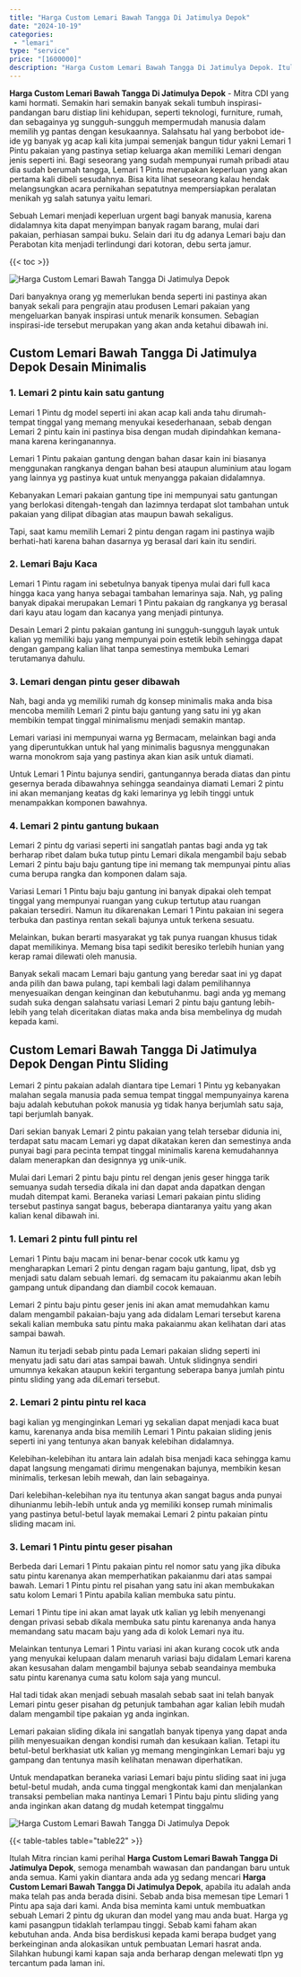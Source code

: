 ```yaml
---
title: "Harga Custom Lemari Bawah Tangga Di Jatimulya Depok"
date: "2024-10-19"
categories:
 - "lemari"
type: "service"
price: "[1600000]"
description: "Harga Custom Lemari Bawah Tangga Di Jatimulya Depok. Itulah Mitra rincian kami perihal **Harga Custom Lemari Bawah Tangga Di Jatimulya Depok**, semoga menamb..."
---
```


**Harga Custom Lemari Bawah Tangga Di Jatimulya Depok** - Mitra CDI yang kami hormati. Semakin hari semakin banyak sekali tumbuh inspirasi-pandangan baru distiap lini kehidupan, seperti teknologi, furniture, rumah, dan sebagainya yg sungguh-sungguh mempermudah manusia dalam memilih yg pantas dengan kesukaannya. Salahsatu hal yang berbobot ide-ide yg banyak yg acap kali kita jumpai semenjak bangun tidur yakni Lemari 1 Pintu pakaian yang pastinya setiap keluarga akan memiliki Lemari dengan jenis seperti ini. Bagi seseorang yang sudah mempunyai rumah pribadi atau dia sudah berumah tangga, Lemari 1 Pintu merupakan keperluan yang akan pertama kali dibeli sesudahnya. Bisa kita lihat seseorang kalau hendak melangsungkan acara pernikahan sepatutnya mempersiapkan peralatan menikah yg salah satunya yaitu lemari.

Sebuah Lemari menjadi keperluan urgent bagi banyak manusia, karena didalamnya kita dapat menyimpan banyak ragam barang, mulai dari pakaian, perhiasan sampai buku. Selain dari itu dg adanya Lemari baju dan Perabotan kita menjadi terlindungi dari kotoran, debu serta jamur.

{{< toc >}}

![Harga Custom Lemari Bawah Tangga Di Jatimulya Depok](/images/mebel/dipan-anak-007.jpg)

Dari banyaknya orang yg memerlukan benda seperti ini pastinya akan banyak sekali para pengrajin atau produsen Lemari pakaian yang mengeluarkan banyak inspirasi untuk menarik konsumen. Sebagian inspirasi-ide tersebut merupakan yang akan anda ketahui dibawah ini.

## Custom Lemari Bawah Tangga Di Jatimulya Depok Desain Minimalis

### 1\. Lemari 2 pintu kain satu gantung

Lemari 1 Pintu dg model seperti ini akan acap kali anda tahu dirumah-tempat tinggal yang memang menyukai kesederhanaan, sebab dengan Lemari 2 pintu kain ini pastinya bisa dengan mudah dipindahkan kemana-mana karena keringanannya.

Lemari 1 Pintu pakaian gantung dengan bahan dasar kain ini biasanya menggunakan rangkanya dengan bahan besi ataupun aluminium atau logam yang lainnya yg pastinya kuat untuk menyangga pakaian didalamnya.

Kebanyakan Lemari pakaian gantung tipe ini mempunyai satu gantungan yang berlokasi ditengah-tengah dan lazimnya terdapat slot tambahan untuk pakaian yang dilipat dibagian atas maupun bawah sekaligus.

Tapi, saat kamu memilih Lemari 2 pintu dengan ragam ini pastinya wajib berhati-hati karena bahan dasarnya yg berasal dari kain itu sendiri.

### 2\. Lemari Baju Kaca

Lemari 1 Pintu ragam ini sebetulnya banyak tipenya mulai dari full kaca hingga kaca yang hanya sebagai tambahan lemarinya saja. Nah, yg paling banyak dipakai merupakan Lemari 1 Pintu pakaian dg rangkanya yg berasal dari kayu atau logam dan kacanya yang menjadi pintunya.

Desain Lemari 2 pintu pakaian gantung ini sungguh-sungguh layak untuk kalian yg memiliki baju yang mempunyai poin estetik lebih sehingga dapat dengan gampang kalian lihat tanpa semestinya membuka Lemari terutamanya dahulu.

### 3\. Lemari dengan pintu geser dibawah

Nah, bagi anda yg memiliki rumah dg konsep minimalis maka anda bisa mencoba memilih Lemari 2 pintu baju gantung yang satu ini yg akan membikin tempat tinggal minimalismu menjadi semakin mantap.

Lemari variasi ini mempunyai warna yg Bermacam, melainkan bagi anda yang diperuntukkan untuk hal yang minimalis bagusnya menggunakan warna monokrom saja yang pastinya akan kian asik untuk diamati.

Untuk Lemari 1 Pintu bajunya sendiri, gantungannya berada diatas dan pintu gesernya berada dibawahnya sehingga seandainya diamati Lemari 2 pintu ini akan memanjang keatas dg kaki lemarinya yg lebih tinggi untuk menampakkan komponen bawahnya.

### 4\. Lemari 2 pintu gantung bukaan

Lemari 2 pintu dg variasi seperti ini sangatlah pantas bagi anda yg tak berharap ribet dalam buka tutup pintu Lemari dikala mengambil baju sebab Lemari 2 pintu baju baju gantung tipe ini memang tak mempunyai pintu alias cuma berupa rangka dan komponen dalam saja.

Variasi Lemari 1 Pintu baju baju gantung ini banyak dipakai oleh tempat tinggal yang mempunyai ruangan yang cukup tertutup atau ruangan pakaian tersediri. Namun itu dikarenakan Lemari 1 Pintu pakaian ini segera terbuka dan pastinya rentan sekali bajunya untuk terkena sesuatu.

Melainkan, bukan berarti masyarakat yg tak punya ruangan khusus tidak dapat memilikinya. Memang bisa tapi sedikit beresiko terlebih hunian yang kerap ramai dilewati oleh manusia.

Banyak sekali macam Lemari baju gantung yang beredar saat ini yg dapat anda pilih dan bawa pulang, tapi kembali lagi dalam pemilihannya menyesuaikan dengan keinginan dan kebutuhanmu. bagi anda yg memang sudah suka dengan salahsatu variasi Lemari 2 pintu baju gantung lebih-lebih yang telah diceritakan diatas maka anda bisa membelinya dg mudah kepada kami.

## Custom Lemari Bawah Tangga Di Jatimulya Depok Dengan Pintu Sliding

Lemari 2 pintu pakaian adalah diantara tipe Lemari 1 Pintu yg kebanyakan malahan segala manusia pada semua tempat tinggal mempunyainya karena baju adalah kebutuhan pokok manusia yg tidak hanya berjumlah satu saja, tapi berjumlah banyak.

Dari sekian banyak Lemari 2 pintu pakaian yang telah tersebar didunia ini, terdapat satu macam Lemari yg dapat dikatakan keren dan semestinya anda punyai bagi para pecinta tempat tinggal minimalis karena kemudahannya dalam menerapkan dan designnya yg unik-unik.

Mulai dari Lemari 2 pintu baju pintu rel dengan jenis geser hingga tarik semuanya sudah tersedia dikala ini dan dapat anda dapatkan dengan mudah ditempat kami. Beraneka variasi Lemari pakaian pintu sliding tersebut pastinya sangat bagus, beberapa diantaranya yaitu yang akan kalian kenal dibawah ini.

### 1\. Lemari 2 pintu full pintu rel

Lemari 1 Pintu baju macam ini benar-benar cocok utk kamu yg mengharapkan Lemari 2 pintu dengan ragam baju gantung, lipat, dsb yg menjadi satu dalam sebuah lemari. dg semacam itu pakaianmu akan lebih gampang untuk dipandang dan diambil cocok kemauan.

Lemari 2 pintu baju pintu geser jenis ini akan amat memudahkan kamu dalam mengambil pakaian-baju yang ada didalam Lemari tersebut karena sekali kalian membuka satu pintu maka pakaianmu akan kelihatan dari atas sampai bawah.

Namun itu terjadi sebab pintu pada Lemari pakaian slidng seperti ini menyatu jadi satu dari atas sampai bawah. Untuk slidingnya sendiri umumnya kekakan ataupun kekiri tergantung seberapa banya jumlah pintu pintu sliding yang ada diLemari tersebut.

### 2\. Lemari 2 pintu pintu rel kaca

bagi kalian yg menginginkan Lemari yg sekalian dapat menjadi kaca buat kamu, karenanya anda bisa memilih Lemari 1 Pintu pakaian sliding jenis seperti ini yang tentunya akan banyak kelebihan didalamnya.

Kelebihan-kelebihan itu antara lain adalah bisa menjadi kaca sehingga kamu dapat langsung mengamati dirimu mengenakan bajunya, membikin kesan minimalis, terkesan lebih mewah, dan lain sebagainya.

Dari kelebihan-kelebihan nya itu tentunya akan sangat bagus anda punyai dihunianmu lebih-lebih untuk anda yg memiliki konsep rumah minimalis yang pastinya betul-betul layak memakai Lemari 2 pintu pakaian pintu sliding macam ini.

### 3\. Lemari 1 Pintu pintu geser pisahan

Berbeda dari Lemari 1 Pintu pakaian pintu rel nomor satu yang jika dibuka satu pintu karenanya akan memperhatikan pakaianmu dari atas sampai bawah. Lemari 1 Pintu pintu rel pisahan yang satu ini akan membukakan satu kolom Lemari 1 Pintu apabila kalian membuka satu pintu.

Lemari 1 Pintu tipe ini akan amat layak utk kalian yg lebih menyenangi dengan privasi sebab dikala membuka satu pintu karenanya anda hanya memandang satu macam baju yang ada di kolok Lemari nya itu.

Melainkan tentunya Lemari 1 Pintu variasi ini akan kurang cocok utk anda yang menyukai kelupaan dalam menaruh variasi baju didalam Lemari karena akan kesusahan dalam mengambil bajunya sebab seandainya membuka satu pintu karenanya cuma satu kolom saja yang muncul.

Hal tadi tidak akan menjadi sebuah masalah sebab saat ini telah banyak Lemari pintu geser pisahan dg petunjuk tambahan agar kalian lebih mudah dalam mengambil tipe pakaian yg anda inginkan.

Lemari pakaian sliding dikala ini sangatlah banyak tipenya yang dapat anda pilih menyesuaikan dengan kondisi rumah dan kesukaan kalian. Tetapi itu betul-betul berkhasiat utk kalian yg memang menginginkan Lemari baju yg gampang dan tentunya masih kelihatan menawan diperhatikan.

Untuk mendapatkan beraneka variasi Lemari baju pintu sliding saat ini juga betul-betul mudah, anda cuma tinggal mengkontak kami dan menjalankan transaksi pembelian maka nantinya Lemari 1 Pintu baju pintu sliding yang anda inginkan akan datang dg mudah ketempat tinggalmu

![Harga Custom Lemari Bawah Tangga Di Jatimulya Depok](/images/mebel/lemari-buku-012.jpg)

{{< table-tables table="table22" >}}

Itulah Mitra rincian kami perihal **Harga Custom Lemari Bawah Tangga Di Jatimulya Depok**, semoga menambah wawasan dan pandangan baru untuk anda semua. Kami yakin diantara anda ada yg sedang mencari **Harga Custom Lemari Bawah Tangga Di Jatimulya Depok**, apabila itu adalah anda maka telah pas anda berada disini. Sebab anda bisa memesan tipe Lemari 1 Pintu apa saja dari kami. Anda bisa meminta kami untuk membuatkan sebuah Lemari 2 pintu dg ukuran dan model yang mau anda buat. Harga yg kami pasangpun tidaklah terlampau tinggi. Sebab kami faham akan kebutuhan anda. Anda bisa berdiskusi kepada kami berapa budget yang berkeinginan anda alokasikan untuk pembuatan Lemari hasrat anda. Silahkan hubungi kami kapan saja anda berharap dengan melewati tlpn yg tercantum pada laman ini.

